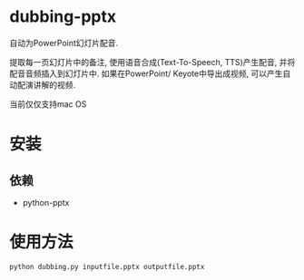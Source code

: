# dubbing-pptx

自动为PowerPoint幻灯片配音. 

提取每一页幻灯片中的备注, 使用语音合成(Text-To-Speech, TTS)产生配音, 并将配音音频插入到幻灯片中. 如果在PowerPoint/ Keyote中导出成视频, 可以产生自动配演讲解的视频. 

当前仅仅支持mac OS
# 安装

## 依赖
* python-pptx


# 使用方法
`python dubbing.py inputfile.pptx outputfile.pptx`